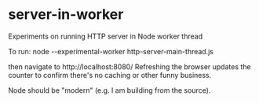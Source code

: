 # server-in-worker
Experiments on running HTTP server in Node worker thread

To run:
node --experimental-worker http-server-main-thread.js

then navigate to http://localhost:8080/
Refreshing the browser updates the counter to confirm there's no caching or other funny business.

Node should be "modern" (e.g. I am building from the source).
